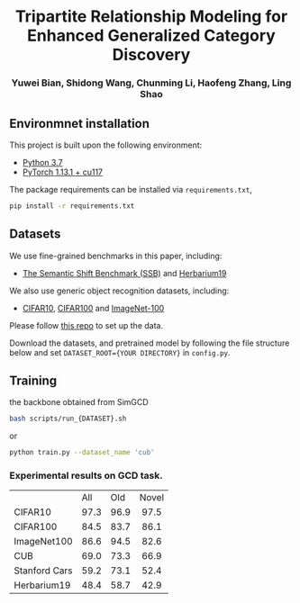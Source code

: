 <div align="center">
  <h1> Tripartite Relationship Modeling for 
Enhanced Generalized Category Discovery </h1>
</div>

<div align="center">
  <h3>Yuwei Bian, Shidong Wang, 
Chunming Li, Haofeng Zhang, Ling Shao </h3>
</div>

<!-- <p align="center">
  <img src="assets/overview.png" alt="result" width="60%" align="right"/>
</p> -->

## Environmnet installation
This project is built upon the following environment:
* [Python 3.7](https://pytorch.org)
* [PyTorch 1.13.1 + cu117](https://pytorch.org)

The package requirements can be installed via `requirements.txt`, 
```bash
pip install -r requirements.txt
```

## Datasets
We use fine-grained benchmarks in this paper, including:
* [The Semantic Shift Benchmark (SSB)](https://github.com/sgvaze/osr_closed_set_all_you_need#ssb) and [Herbarium19](https://www.kaggle.com/c/herbarium-2019-fgvc6)

We also use generic object recognition datasets, including:
* [CIFAR10](https://pytorch.org/vision/stable/datasets.html), [CIFAR100](https://pytorch.org/vision/stable/datasets.html) and [ImageNet-100](https://image-net.org/download.php)

Please follow [this repo](https://github.com/sgvaze/generalized-category-discovery) to set up the data.

Download the datasets, and pretrained model by following the file structure below and set `DATASET_ROOT={YOUR DIRECTORY}` in `config.py`.

## Training
the backbone obtained from SimGCD
```bash
bash scripts/run_{DATASET}.sh
```
or
```bash
python train.py --dataset_name 'cub' 
```

### Experimental results on GCD task.

<table>
  <tr>
    <td> </td>
    <td>All</td>
    <td>Old</td>
    <td>Novel</td>
  </tr>
  <tr>
    <td>CIFAR10</td>
    <td align="center">97.3</td>
    <td align="center">96.9</td>
    <td align="center">97.5</td>
</tr>
  <tr>
    <td>CIFAR100</td>
    <td align="center">84.5</td>
    <td align="center">83.7</td>
    <td align="center">86.1</td>
</tr>
  <tr>
    <td>ImageNet100</td>
    <td align="center">86.6</td>
    <td align="center">94.5</td>
    <td align="center">82.6</td>
 </tr>
  <tr>
    <td>CUB</td>
    <td align="center">69.0</td>
    <td align="center">73.3</td>
    <td align="center">66.9</td>
 </tr>
  <tr>
    <td>Stanford Cars</td>
    <td align="center">59.2</td>
    <td align="center">73.1</td>
    <td align="center">52.4</td>
 </tr>

  <tr>
    <td>Herbarium19</td>
    <td align="center">48.4</td>
    <td align="center">58.7</td>
    <td align="center">42.9</td>
</tr>
</table>
